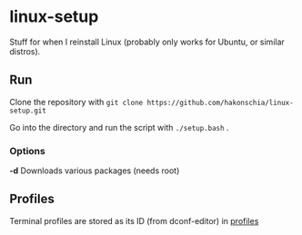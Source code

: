# linux-setup

Stuff for when I reinstall Linux (probably only works for Ubuntu, or similar distros).

## Run
Clone the repository with ```git clone https://github.com/hakonschia/linux-setup.git```

Go into the directory and run the script with ```./setup.bash``` .

### Options
**-d** Downloads various packages (needs root)

## Profiles
Terminal profiles are stored as its ID (from dconf-editor) in [profiles](profiles/)
